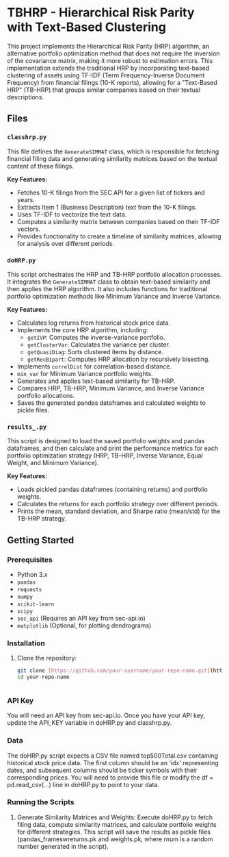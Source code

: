 # TBHRP -  Hierarchical Risk Parity with Text-Based Clustering

This project implements the Hierarchical Risk Parity (HRP) algorithm, an alternative portfolio optimization method that does not require the inversion of the covariance matrix, making it more robust to estimation errors. This implementation extends the traditional HRP by incorporating text-based clustering of assets using TF-IDF (Term Frequency-Inverse Document Frequency) from financial filings (10-K reports), allowing for a "Text-Based HRP" (TB-HRP) that groups similar companies based on their textual descriptions.

## Files

### `classhrp.py`
This file defines the `GenerateSIMMAT` class, which is responsible for fetching financial filing data and generating similarity matrices based on the textual content of these filings.

**Key Features:**
- Fetches 10-K filings from the SEC API for a given list of tickers and years.
- Extracts Item 1 (Business Description) text from the 10-K filings.
- Uses TF-IDF to vectorize the text data.
- Computes a similarity matrix between companies based on their TF-IDF vectors.
- Provides functionality to create a timeline of similarity matrices, allowing for analysis over different periods.

### `doHRP.py`
This script orchestrates the HRP and TB-HRP portfolio allocation processes. It integrates the `GenerateSIMMAT` class to obtain text-based similarity and then applies the HRP algorithm. It also includes functions for traditional portfolio optimization methods like Minimum Variance and Inverse Variance.

**Key Features:**
- Calculates log returns from historical stock price data.
- Implements the core HRP algorithm, including:
    - `getIVP`: Computes the inverse-variance portfolio.
    - `getClusterVar`: Calculates the variance per cluster.
    - `getQuasiDiag`: Sorts clustered items by distance.
    - `getRecBipart`: Computes HRP allocation by recursively bisecting.
- Implements `correlDist` for correlation-based distance.
- `min_var` for Minimum Variance portfolio weights.
- Generates and applies text-based similarity for TB-HRP.
- Compares HRP, TB-HRP, Minimum Variance, and Inverse Variance portfolio allocations.
- Saves the generated pandas dataframes and calculated weights to pickle files.

### `results_.py`
This script is designed to load the saved portfolio weights and pandas dataframes, and then calculate and print the performance metrics for each portfolio optimization strategy (HRP, TB-HRP, Inverse Variance, Equal Weight, and Minimum Variance).

**Key Features:**
- Loads pickled pandas dataframes (containing returns) and portfolio weights.
- Calculates the returns for each portfolio strategy over different periods.
- Prints the mean, standard deviation, and Sharpe ratio (mean/std) for the TB-HRP strategy.

## Getting Started

### Prerequisites
- Python 3.x
- `pandas`
- `requests`
- `numpy`
- `scikit-learn`
- `scipy`
- `sec_api` (Requires an API key from sec-api.io)
- `matplotlib` (Optional, for plotting dendrograms)

### Installation
1. Clone the repository:
   ```bash
   git clone [https://github.com/your-username/your-repo-name.git](https://github.com/your-username/your-repo-name.git)
   cd your-repo-name



### API Key

You will need an API key from sec-api.io. Once you have your API key, update the API_KEY variable in doHRP.py and classhrp.py.


### Data

The doHRP.py script expects a CSV file named top500Total.csv containing historical stock price data. The first column should be an 'idx' representing dates, and subsequent columns should be ticker symbols with their corresponding prices. You will need to provide this file or modify the df = pd.read_csv(...) line in doHRP.py to point to your data.

### Running the Scripts

1. Generate Similarity Matrices and Weights:
    Execute doHRP.py to fetch filing data, compute similarity matrices, and calculate portfolio weights for different strategies. This script will save the results as pickle files (<rnum>pandas_frameswreturns.pk and <rnum>weights.pk, where rnum is a random number generated in the script).